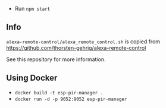 - Run `npm start`

## Info
`alexa-remote-control/alexa_remote_control.sh` is copied from https://github.com/thorsten-gehrig/alexa-remote-control

See this repository for more information.
  
## Using Docker
- `docker build -t esp-pir-manager .`
- `docker run -d -p 9052:9052 esp-pir-manager`
